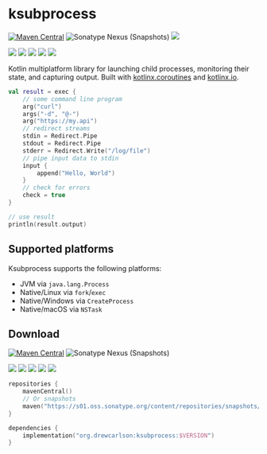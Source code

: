 # ksubprocess

[![Maven Central](https://img.shields.io/maven-central/v/org.drewcarlson/ksubprocess?label=maven&color=blue)](https://central.sonatype.com/search?q=ksubprocess-*&namespace=org.drewcarlson)
![Sonatype Nexus (Snapshots)](https://img.shields.io/nexus/s/org.drewcarlson/ksubprocess?server=https%3A%2F%2Fs01.oss.sonatype.org)
![](https://github.com/DrewCarlson/ksubprocess/workflows/Tests/badge.svg)

![](https://img.shields.io/static/v1?label=&message=Platforms&color=grey)
![](https://img.shields.io/static/v1?label=&message=Jvm&color=blue)
![](https://img.shields.io/static/v1?label=&message=Linux&color=blue)
![](https://img.shields.io/static/v1?label=&message=macOS&color=blue)
![](https://img.shields.io/static/v1?label=&message=Windows&color=blue)

Kotlin multiplatform library for launching child processes, monitoring their state, and capturing output.
Built with [kotlinx.coroutines](https://github.com/Kotlin/kotlinx.coroutines) and [kotlinx.io](https://github.com/Kotlin/kotlinx-io/).

```kotlin
val result = exec {
    // some command line program
    arg("curl")
    args("-d", "@-")
    arg("https://my.api")
    // redirect streams
    stdin = Redirect.Pipe
    stdout = Redirect.Pipe
    stderr = Redirect.Write("/log/file")
    // pipe input data to stdin
    input {
        append("Hello, World")
    }
    // check for errors
    check = true
}

// use result
println(result.output)
```

## Supported platforms

Ksubprocess supports the following platforms:

- JVM via `java.lang.Process`
- Native/Linux via `fork`/`exec`
- Native/Windows via `CreateProcess`
- Native/macOS via `NSTask`


## Download

[![Maven Central](https://img.shields.io/maven-central/v/org.drewcarlson/ksubprocess-jvm?label=maven&color=blue)](https://search.maven.org/search?q=g:org.drewcarlson%20a:ksubprocess*)
![Sonatype Nexus (Snapshots)](https://img.shields.io/nexus/s/org.drewcarlson/ksubprocess-jvm?server=https%3A%2F%2Fs01.oss.sonatype.org)


![](https://img.shields.io/static/v1?label=&message=Platforms&color=grey)
![](https://img.shields.io/static/v1?label=&message=Jvm&color=blue)
![](https://img.shields.io/static/v1?label=&message=Linux&color=blue)
![](https://img.shields.io/static/v1?label=&message=macOS&color=blue)
![](https://img.shields.io/static/v1?label=&message=Windows&color=blue)

```kotlin
repositories {
    mavenCentral()
    // Or snapshots
    maven("https://s01.oss.sonatype.org/content/repositories/snapshots/")
}

dependencies {
    implementation("org.drewcarlson:ksubprocess:$VERSION")
}
```
